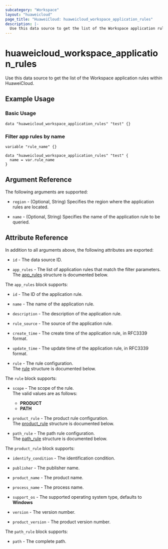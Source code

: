 ```yaml
---
subcategory: "Workspace"
layout: "huaweicloud"
page_title: "HuaweiCloud: huaweicloud_workspace_application_rules"
description: |-
  Use this data source to get the list of the Workspace application rules within HuaweiCloud.
---
```


# huaweicloud_workspace_application_rules

Use this data source to get the list of the Workspace application rules within HuaweiCloud.

## Example Usage

### Basic Usage

```hcl
data "huaweicloud_workspace_application_rules" "test" {}
```

### Filter app rules by name

```hcl
variable "rule_name" {}

data "huaweicloud_workspace_application_rules" "test" {
  name = var.rule_name
}
```

## Argument Reference

The following arguments are supported:

* `region` - (Optional, String) Specifies the region where the application rules are located.

* `name` - (Optional, String) Specifies the name of the application rule to be queried.

## Attribute Reference

In addition to all arguments above, the following attributes are exported:

* `id` - The data source ID.

* `app_rules` - The list of application rules that match the filter parameters.  
  The [app_rules](#workspace_application_rules_attr) structure is documented below.

<a name="workspace_application_rules_attr"></a>
The `app_rules` block supports:

* `id` - The ID of the application rule.

* `name` - The name of the application rule.

* `description` - The description of the application rule.

* `rule_source` - The source of the application rule.

* `create_time` - The create time of the application rule, in RFC3339 format.

* `update_time` - The update time of the application rule, in RFC3339 format.

* `rule` - The rule configuration.  
  The [rule](#workspace_application_rule_attr) structure is documented below.

<a name="workspace_application_rule_attr"></a>
The `rule` block supports:

* `scope` - The scope of the rule.  
  The valid values are as follows:
  + **PRODUCT**
  + **PATH**

* `product_rule` - The product rule configuration.  
  The [product_rule](#workspace_application_rule_product_rule_attr) structure is documented below.

* `path_rule` - The path rule configuration.  
  The [path_rule](#workspace_application_rule_path_rule_attr) structure is documented below.

<a name="workspace_application_rule_product_rule_attr"></a>
The `product_rule` block supports:

* `identify_condition` - The identification condition.

* `publisher` - The publisher name.

* `product_name` - The product name.

* `process_name` - The process name.

* `support_os` - The supported operating system type, defaults to **Windows**

* `version` - The version number.

* `product_version` - The product version number.

<a name="workspace_application_rule_path_rule_attr"></a>
The `path_rule` block supports:

* `path` - The complete path.

